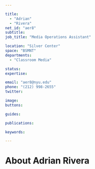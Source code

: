 ```yaml
---

title:
  - "Adrian"
  - "Rivera"
net_id: "aer8"
subtitle: 
job_title: "Media Operations Assistant"

location: "Silver Center"
space: "BSMNT"
departments:
  - "Classroom Media"

status: 
expertise:

email: "aer8@nyu.edu"
phone: "(212) 998-2655"
twitter: 

image: 
buttons:

guides:

publications:

keywords:

---
```


# About Adrian Rivera


